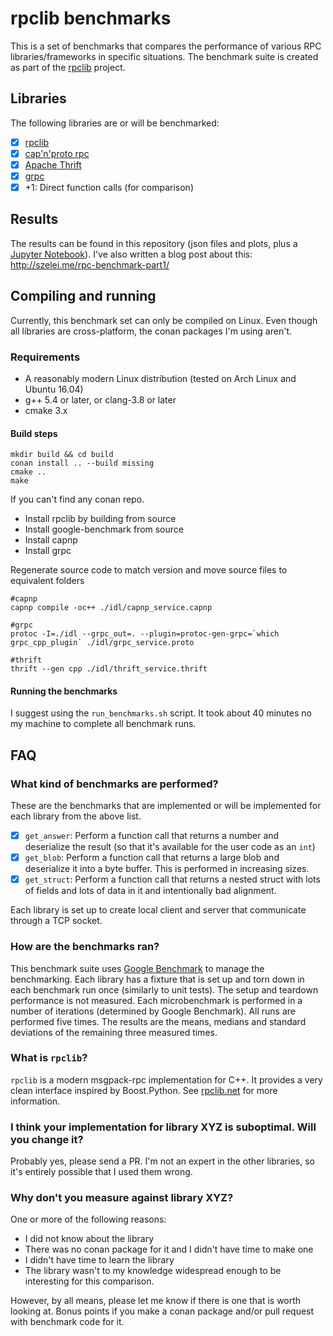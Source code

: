 # rpclib benchmarks

This is a set of benchmarks that compares the performance of various RPC libraries/frameworks in
specific situations. The benchmark suite is created as part of the [rpclib](http://rpclib.net)
project.

## Libraries

The following libraries are or will be benchmarked:

  - [x] [rpclib](http://rpclib.net)
  - [x] [cap'n'proto rpc](https://capnproto.org/cxxrpc.html)
  - [x] [Apache Thrift](https://thrift.apache.org/)
  - [x] [grpc](https://grpc.io)
  - [x] +1: Direct function calls (for comparison)

## Results

The results can be found in this repository (json files and plots, plus a [Jupyter Notebook](https://github.com/rpclib/benchmarks/blob/master/rpclib%20benchmark%20results.ipynb)). I've also written a blog post about this: http://szelei.me/rpc-benchmark-part1/

## Compiling and running

Currently, this benchmark set can only be compiled on Linux. Even though all libraries are cross-platform, the conan packages I'm using aren't.

### Requirements

  * A reasonably modern Linux distribution (tested on Arch Linux and Ubuntu 16.04)
  * g++ 5.4 or later, or clang-3.8 or later
  * cmake 3.x
  
#### Build steps

```
mkdir build && cd build
conan install .. --build missing
cmake ..
make
```

If you can't find any conan repo. 

  * Install rpclib by building from source
  * Install google-benchmark from source
  * Install capnp 
  * Install grpc

Regenerate source code to match version and move source files to equivalent folders
```
#capnp
capnp compile -oc++ ./idl/capnp_service.capnp

#grpc
protoc -I=./idl --grpc_out=. --plugin=protoc-gen-grpc=`which grpc_cpp_plugin` ./idl/grpc_service.proto

#thrift
thrift --gen cpp ./idl/thrift_service.thrift
```


#### Running the benchmarks

I suggest using the `run_benchmarks.sh` script. It took about 40 minutes no my machine to complete all benchmark runs.

## FAQ

### What kind of benchmarks are performed?

These are the benchmarks that are implemented or will be implemented for each
library from the above list.

  - [x] `get_answer`: Perform a function call that returns a number and deserialize
    the result (so that it's available for the user code as an `int`)
  - [x] `get_blob`: Perform a function call that returns a large blob and deserialize it into
    a byte buffer. This is performed in increasing sizes.
  - [x] `get_struct`: Perform a function call that returns a nested struct with lots of
    fields and lots of data in it and intentionally bad alignment.

Each library is set up to create local client and server that communicate through a TCP socket.

### How are the benchmarks ran?

This benchmark suite uses [Google Benchmark](https://github.com/google/benchmark) to manage the
benchmarking. Each library has a fixture that is set up and torn down in each benchmark run once
(similarly to unit tests). The setup and teardown performance is not measured. Each microbenchmark is performed in a number of
iterations (determined by Google Benchmark). All runs are performed five times. The results are the means, medians and standard deviations of the
remaining three measured times.

### What is `rpclib`?

`rpclib` is a modern msgpack-rpc implementation for C++. It provides a very clean interface
inspired by Boost.Python. See [rpclib.net](http://rpclib.net) for more information.

### I think your implementation for library XYZ is suboptimal. Will you change it?

Probably yes, please send a PR. I'm not an expert in the other libraries, so it's entirely possible
that I used them wrong.

### Why don't you measure against library XYZ?

One or more of the following reasons:

  * I did not know about the library
  * There was no conan package for it and I didn't have time to make one
  * I didn't have time to learn the library
  * The library wasn't to my knowledge widespread enough to be interesting for this comparison.

However, by all means, please let me know if there is one that is worth looking at. Bonus points if
you make a conan package and/or pull request with benchmark code for it.

